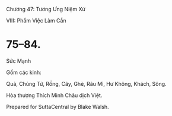  

Chương 47: Tương Ưng Niệm Xứ

VIII: Phẩm Việc Làm Cần

# 75–84.

Sức Mạnh

Gồm các kinh:

Quả, Chủng Tử, Rồng, Cây, Ghè, Râu Mì, Hư Không, Khách, Sông.

Hòa thượng Thích Minh Châu dịch Việt.

Prepared for SuttaCentral by Blake Walsh.
